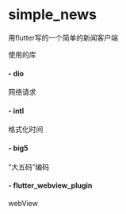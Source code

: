 # simple_news

用flutter写的一个简单的新闻客户端

使用的库
#### - dio
  网络请求
#### - intl
  格式化时间
#### - big5
  “大五码”编码
#### - flutter_webview_plugin
  webView
